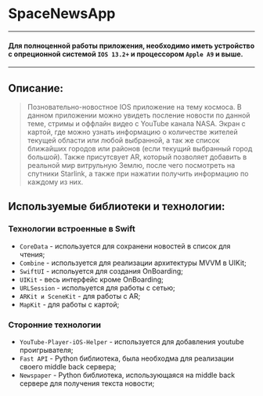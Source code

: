 # SpaceNewsApp
---
#### Для полноценной работы приложения, необходимо иметь устройство с опреционной системой ```IOS 13.2+``` и процессором ```Apple A9``` и выше.
---
## Описание:
>Позновательно-новостное IOS приложение на тему космоса. В данном приложении можно увидеть посление новости по данной теме, стримы и оффлайн видео с YouTube канала NASA. Экран с картой, где можно узнать информацию о количестве жителей текущей области или любой выбранной, а так же список ближайших городов или районов (если текущий выбранный город большой). Также присутсвует AR, который позволяет добавить в реальной мир витрульную Землю, после чего посмотреть на спутники Starlink, а также при нажатии получить информацию по каждому из них.

## Используемые библиотеки и технологии:
### Технологии встроенные в Swift
- ```CoreData``` - используется для сохранени новостей в список для чтения;
- ```Combine``` - используется для реализации архитектуры MVVM в UIKit;
- ```SwiftUI``` - испольуется для создания OnBoarding;
- ```UIKit``` - весь интерфейс кроме OnBoarding;
- ```URLSession``` - испольуется для работы с сетью;
- ```ARKit и SceneKit``` - для работы с AR;
- ```MapKit``` - для работы с картой;
### Сторонние технологии
- ```YouTube-Player-iOS-Helper``` - используется для добавления youtube проигрывателя;
- ```Fast API``` - Python библиотека, была необходма для реализации своего middle back сервера;
- ```Newspaper``` - Python библиотека, использующаяся на middle back сервере для получения текста новости;
